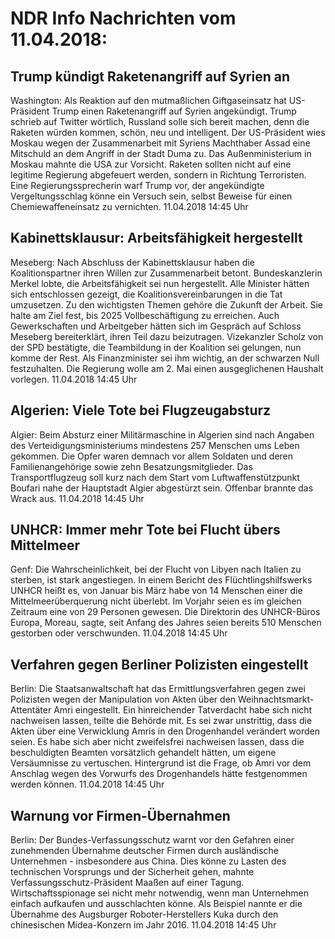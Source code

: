 # NDR Info Nachrichten vom 11.04.2018:


## Trump kündigt Raketenangriff auf Syrien an
Washington: Als Reaktion auf den mutmaßlichen Giftgaseinsatz hat US-Präsident Trump einen Raketenangriff auf Syrien angekündigt. Trump schrieb auf Twitter wörtlich, Russland solle sich bereit machen, denn die Raketen würden kommen, schön, neu und intelligent. Der US-Präsident wies Moskau wegen der Zusammenarbeit mit Syriens Machthaber Assad eine Mitschuld an dem Angriff in der Stadt Duma zu. Das Außenministerium in Moskau mahnte die USA zur Vorsicht. Raketen sollten nicht auf eine legitime Regierung abgefeuert werden, sondern in Richtung Terroristen. Eine Regierungssprecherin warf Trump vor, der angekündigte Vergeltungsschlag könne ein Versuch sein, selbst Beweise für einen Chemiewaffeneinsatz zu vernichten. 11.04.2018 14:45 Uhr 

## Kabinettsklausur: Arbeitsfähigkeit hergestellt
Meseberg: Nach Abschluss der Kabinettsklausur haben die Koalitionspartner ihren Willen zur Zusammenarbeit betont. Bundeskanzlerin Merkel lobte, die Arbeitsfähigkeit sei nun hergestellt. Alle Minister hätten sich entschlossen gezeigt, die Koalitionsvereinbarungen in die Tat umzusetzen. Zu den wichtigsten Themen gehöre die Zukunft der Arbeit. Sie halte am Ziel fest, bis 2025 Vollbeschäftigung zu erreichen. Auch Gewerkschaften und Arbeitgeber hätten sich im Gespräch auf Schloss Meseberg bereiterklärt, ihren Teil dazu beizutragen. Vizekanzler Scholz von der SPD bestätigte, die Teambildung in der Koalition sei gelungen, nun komme der Rest. Als Finanzminister sei ihm wichtig, an der schwarzen Null festzuhalten. Die Regierung wolle am 2. Mai einen ausgeglichenen Haushalt vorlegen. 11.04.2018 14:45 Uhr 

## Algerien: Viele Tote bei Flugzeugabsturz
Algier: Beim Absturz einer Militärmaschine in Algerien sind nach Angaben des Verteidigungsministeriums mindestens 257 Menschen ums Leben gekommen. Die Opfer waren demnach vor allem Soldaten und deren Familienangehörige sowie zehn Besatzungsmitglieder. Das Transportflugzeug soll kurz nach dem Start vom Luftwaffenstützpunkt Boufari nahe der Hauptstadt Algier abgestürzt sein. Offenbar brannte das Wrack aus. 11.04.2018 14:45 Uhr 

## UNHCR: Immer mehr Tote bei Flucht übers Mittelmeer
Genf: Die Wahrscheinlichkeit, bei der Flucht von Libyen nach Italien zu sterben, ist stark angestiegen. In einem Bericht des Flüchtlingshilfswerks UNHCR heißt es, von Januar bis März habe von 14 Menschen einer die Mittelmeerüberquerung nicht überlebt. Im Vorjahr seien es im gleichen Zeitraum eine von 29 Personen gewesen. Die Direktorin des UNHCR-Büros Europa, Moreau, sagte, seit Anfang des Jahres seien bereits 510 Menschen gestorben oder verschwunden. 11.04.2018 14:45 Uhr 

## Verfahren gegen Berliner Polizisten eingestellt
Berlin: Die Staatsanwaltschaft hat das Ermittlungsverfahren gegen zwei Polizisten wegen der Manipulation von Akten über den Weihnachtsmarkt-Attentäter Amri eingestellt. Ein hinreichender Tatverdacht habe sich nicht nachweisen lassen, teilte die Behörde mit. Es sei zwar unstrittig, dass die Akten über eine Verwicklung Amris in den Drogenhandel verändert worden seien. Es habe sich aber nicht zweifelsfrei nachweisen lassen, dass die beschuldigten Beamten vorsätzlich gehandelt hätten, um eigene Versäumnisse zu vertuschen. Hintergrund ist die Frage, ob Amri vor dem Anschlag wegen des Vorwurfs des Drogenhandels hätte festgenommen werden können. 11.04.2018 14:45 Uhr 

## Warnung vor Firmen-Übernahmen
Berlin: Der Bundes-Verfassungsschutz warnt vor den Gefahren einer zunehmenden Übernahme deutscher Firmen durch ausländische Unternehmen - insbesondere aus China. Dies könne zu Lasten des technischen Vorsprungs und der Sicherheit gehen, mahnte Verfassungsschutz-Präsident Maaßen auf einer Tagung. Wirtschaftsspionage sei nicht mehr notwendig, wenn man Unternehmen einfach aufkaufen und ausschlachten könne. Als Beispiel nannte er die Übernahme des Augsburger Roboter-Herstellers Kuka durch den chinesischen Midea-Konzern im Jahr 2016. 11.04.2018 14:45 Uhr 
